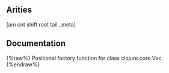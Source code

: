## Arities
[am cnt shift root tail _meta]

## Documentation
{%raw%}
Positional factory function for class clojure.core.Vec.
{%endraw%}
